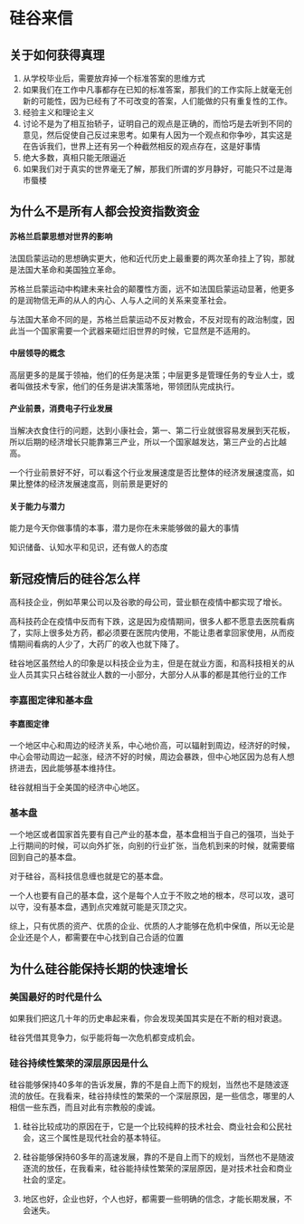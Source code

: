 # 硅谷来信

## 关于如何获得真理

1. 从学校毕业后，需要放弃掉一个标准答案的思维方式
2. 如果我们在工作中凡事都存在已知的标准答案，那我们的工作实际上就毫无创新的可能性，因为已经有了不可改变的答案，人们能做的只有重复性的工作。
3. 经验主义和理论主义
4. 讨论不是为了相互抬轿子，证明自己的观点是正确的，而恰巧是去听到不同的意见，然后促使自己反过来思考。如果有人因为一个观点和你争吵，其实这是在告诉我们，世界上还有另一个种截然相反的观点存在，这是好事情
5. 绝大多数，真相只能无限逼近
6. 如果我们对于真实的世界毫无了解，那我们所谓的岁月静好，可能只不过是海市蜃楼





## 为什么不是所有人都会投资指数资金

#### 苏格兰启蒙思想对世界的影响

法国启蒙运动的思想确实更大，他和近代历史上最重要的两次革命挂上了钩，那就是法国大革命和美国独立革命。

苏格兰启蒙运动中构建未来社会的颠覆性方面，远不如法国启蒙运动显著，他更多的是润物信无声的从人的内心、人与人之间的关系来变革社会。

与法国大革命不同的是，苏格兰启蒙运动不反对教会，不反对现有的政治制度，因此当一个国家需要一个武器来砸烂旧世界的时候，它显然是不适用的。



#### 中层领导的概念

高层更多的是属于领袖，他们的任务是决策；中层更多是管理任务的专业人士，或者叫做技术专家，他们的任务是讲决策落地，带领团队完成执行。



#### 产业前景，消费电子行业发展

当解决衣食住行的问题，达到小康社会，第一、第二行业就很容易发展到天花板，所以后期的经济增长只能靠第三产业，所以一个国家越发达，第三产业的占比越高。

一个行业前景好不好，可以看这个行业发展速度是否比整体的经济发展速度高，如果比整体的经济发展速度高，则前景是更好的



#### 关于能力与潜力

能力是今天你做事情的本事，潜力是你在未来能够做的最大的事情

知识储备、认知水平和见识，还有做人的态度





## 新冠疫情后的硅谷怎么样

高科技企业，例如苹果公司以及谷歌的母公司，营业额在疫情中都实现了增长。

高科技药企在疫情中反而有下跌，这是因为疫情期间，很多人都不愿意去医院看病了，实际上很多处方药，都必须要在医院内使用，不能让患者拿回家使用，从而疫情期间看病的人少了，大药厂的收入也就下降了。

硅谷地区虽然给人的印象是以科技企业为主，但是在就业方面，和高科技相关的从业人员其实只占硅谷就业人数的一小部分，大部分人从事的都是其他行业的工作

### 李嘉图定律和基本盘

#### 李嘉图定律

一个地区中心和周边的经济关系，中心地价高，可以辐射到周边，经济好的时候，中心会带动周边一起涨，经济不好的时候，周边会暴跌，但中心地区因为总有人想挤进去，因此能够基本维持住。

硅谷就相当于全美国的经济中心地区。

### 基本盘

一个地区或者国家首先要有自己产业的基本盘，基本盘相当于自己的强项，当处于上行期间的时候，可以向外扩张，向别的行业扩张，当危机到来的时候，就需要缩回到自己的基本盘。

对于硅谷，高科技信息缠也就是它的基本盘。

一个人也要有自己的基本盘，这个是每个人立于不败之地的根本，尽可以攻，退可以守，没有基本盘，遇到点灾难就可能是灭顶之灾。



综上，只有优质的资产、优质的企业、优质的人才能够在危机中保值，所以无论是企业还是个人，都需要在中心找到自己合适的位置



## 为什么硅谷能保持长期的快速增长

### 美国最好的时代是什么

如果我们把这几十年的历史串起来看，你会发现美国其实是在不断的相对衰退。

硅谷凭借其竞争力，似乎能将每一次危机都变成机会。



### 硅谷持续性繁荣的深层原因是什么

硅谷能够保持40多年的告诉发展，靠的不是自上而下的规划，当然也不是随波逐流的放任。在我看来，硅谷持续性的繁荣的一个深层原因，是一些信念，哪里的人相信一些东西，而且对此有宗教般的虔诚。



1. 硅谷比较成功的原因在于，它是一个比较纯粹的技术社会、商业社会和公民社会，这三个属性是现代社会的基本特征。

2. 硅谷能够保持60多年的高速发展，靠的不是自上而下的规划，当然也不是随波逐流的放任，在我看来，硅谷能持续性繁荣的深层原因，是对技术社会和商业社会的坚定。
3. 地区也好，企业也好，个人也好，都需要一些明确的信念，才能长期发展，不会迷失。











































